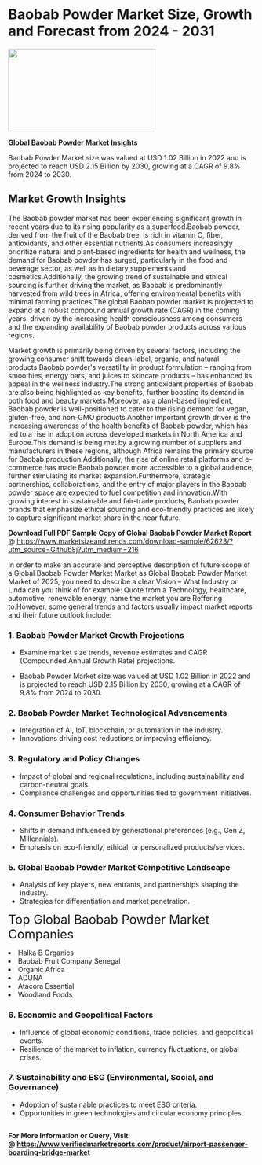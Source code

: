 <H1>Baobab Powder Market Size, Growth and Forecast from 2024 - 2031</H1><img class="aligncenter size-medium wp-image-584254" src="https://thirdeyenews.in/wp-content/uploads/2024/09/Global-Market-Research-300x168.jpeg" alt="" width="300" height="168" /><p><strong>Global&nbsp;<a href="https://www.marketsizeandtrends.com/download-sample/62623/?utm_source=Github8j?utm_medium=216">Baobab Powder Market</a> Insights</strong></p><p>Baobab Powder Market size was valued at USD 1.02 Billion in 2022 and is projected to reach USD 2.15 Billion by 2030, growing at a CAGR of 9.8% from 2024 to 2030.</p><p><h2>Market Growth Insights</h2> <p>The Baobab powder market has been experiencing significant growth in recent years due to its rising popularity as a superfood.Baobab powder, derived from the fruit of the Baobab tree, is rich in vitamin C, fiber, antioxidants, and other essential nutrients.As consumers increasingly prioritize natural and plant-based ingredients for health and wellness, the demand for Baobab powder has surged, particularly in the food and beverage sector, as well as in dietary supplements and cosmetics.Additionally, the growing trend of sustainable and ethical sourcing is further driving the market, as Baobab is predominantly harvested from wild trees in Africa, offering environmental benefits with minimal farming practices.The global Baobab powder market is projected to expand at a robust compound annual growth rate (CAGR) in the coming years, driven by the increasing health consciousness among consumers and the expanding availability of Baobab powder products across various regions.</p> <p>Market growth is primarily being driven by several factors, including the growing consumer shift towards clean-label, organic, and natural products.Baobab powder's versatility in product formulation – ranging from smoothies, energy bars, and juices to skincare products – has enhanced its appeal in the wellness industry.The strong antioxidant properties of Baobab are also being highlighted as key benefits, further boosting its demand in both food and beauty markets.Moreover, as a plant-based ingredient, Baobab powder is well-positioned to cater to the rising demand for vegan, gluten-free, and non-GMO products.Another important growth driver is the increasing awareness of the health benefits of Baobab powder, which has led to a rise in adoption across developed markets in North America and Europe.This demand is being met by a growing number of suppliers and manufacturers in these regions, although Africa remains the primary source for Baobab production.Additionally, the rise of online retail platforms and e-commerce has made Baobab powder more accessible to a global audience, further stimulating its market expansion.Furthermore, strategic partnerships, collaborations, and the entry of major players in the Baobab powder space are expected to fuel competition and innovation.With growing interest in sustainable and fair-trade products, Baobab powder brands that emphasize ethical sourcing and eco-friendly practices are likely to capture significant market share in the near future.</p> <p><span class=""><strong>Download Full PDF Sample Copy of Global Baobab Powder Market Report</strong> @ <a href="https://www.marketsizeandtrends.com/download-sample/62623/?utm_source=Github8j?utm_medium=216" target="_blank">https://www.marketsizeandtrends.com/download-sample/62623/?utm_source=Github8j?utm_medium=216</a></span></p><p>In order to make an accurate and perceptive description of future scope of a Global&nbsp;Baobab Powder Market Market as Global&nbsp;Baobab Powder Market Market of 2025, you need to describe a clear Vision &ndash; What Industry or Linda can you think of for example: Quote from a Technology, healthcare, automotive, renewable energy, name the market you are Reffering to.However, some general trends and factors usually impact market reports and their future outlook include:</p><h3>1.&nbsp;<strong>Baobab Powder Market Growth Projections</strong></h3><ul><li>Examine market size trends, revenue estimates and CAGR (Compounded Annual Growth Rate) projections.</li><li><p>Baobab Powder Market size was valued at USD 1.02 Billion in 2022 and is projected to reach USD 2.15 Billion by 2030, growing at a CAGR of 9.8% from 2024 to 2030.</p></li></ul><h3>2.&nbsp;<strong>Baobab Powder Market Technological Advancements</strong></h3><ul><li>Integration of AI, IoT, blockchain, or automation in the industry.</li><li>Innovations driving cost reductions or improving efficiency.</li></ul><h3>3.&nbsp;<strong>Regulatory and Policy Changes</strong></h3><ul><li>Impact of global and regional regulations, including sustainability and carbon-neutral goals.</li><li>Compliance challenges and opportunities tied to government initiatives.</li></ul><h3>4.&nbsp;<strong>Consumer Behavior Trends</strong></h3><ul><li>Shifts in demand influenced by generational preferences (e.g., Gen Z, Millennials).</li><li>Emphasis on eco-friendly, ethical, or personalized products/services.</li></ul><h3>5.&nbsp;<strong>Global Baobab Powder Market Competitive Landscape</strong></h3><ul><li>Analysis of key players, new entrants, and partnerships shaping the industry.</li><li>Strategies for differentiation and market penetration.</li></ul><p data-pm-slice="1 1 []"><span style="color: inherit; font-family: inherit; font-size: 25px;">Top Global Baobab Powder Market Companies</span></p><div class="" data-test-id=""><p><li>Halka B Organics</li><li> Baobab Fruit Company Senegal</li><li> Organic Africa</li><li> ADUNA</li><li> Atacora Essential</li><li> Woodland Foods</li></p></div><h3>6.&nbsp;<strong>Economic and Geopolitical Factors</strong></h3><ul><li>Influence of global economic conditions, trade policies, and geopolitical events.</li><li>Resilience of the market to inflation, currency fluctuations, or global crises.</li></ul><h3>7.&nbsp;<strong>Sustainability and ESG (Environmental, Social, and Governance)</strong></h3><ul><li>Adoption of sustainable practices to meet ESG criteria.</li><li>Opportunities in green technologies and circular economy principles.</li></ul><h2><strong style="font-size: 14px;">For More Information or Query, Visit @&nbsp;</strong><a style="background-color: #ffffff; font-size: 14px;" href="https://www.marketsizeandtrends.com/report/baobab-powder-market/" target="_blank">https://www.verifiedmarketreports.com/product/airport-passenger-boarding-bridge-market</a></h2>